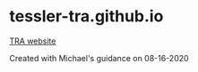 # tessler-tra.github.io

[TRA website](https://tessler-research.github.io)

Created with Michael's guidance on 08-16-2020
